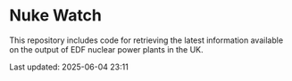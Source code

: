 # Nuke Watch

This repository includes code for retrieving the latest information available on the output of EDF nuclear power plants in the UK.

Last updated: 2025-06-04 23:11